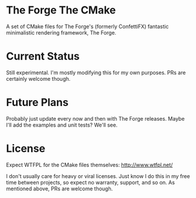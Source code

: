 # The Forge The CMake
A set of CMake files for The Forge's (formerly ConfettiFX) fantastic minimalistic rendering framework, The Forge.

# Current Status
Still experimental.  I'm mostly modifying this for my own purposes.  PRs are certainly welcome though.

# Future Plans
Probably just update every now and then with The Forge releases.  Maybe I'll add the examples and unit tests?  We'll see.

# License
Expect WTFPL for the CMake files themselves: http://www.wtfpl.net/

I don't usually care for heavy or viral licenses.  Just know I do this in my free time between projects, so expect no warranty, support, and so on.  As mentioned above, PRs are welcome though.
